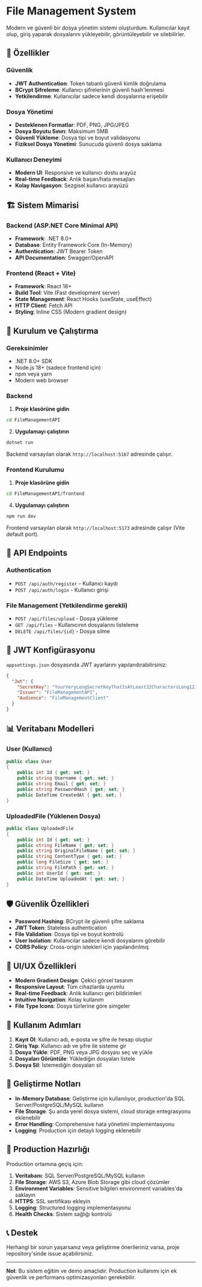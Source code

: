 # File Management System

Modern ve güvenli bir dosya yönetim sistemi oluşturdum. Kullanıcılar kayıt olup, giriş yaparak dosyalarını yükleyebilir, görüntüleyebilir ve silebilirler.

## 🚀 Özellikler

### Güvenlik
- **JWT Authentication**: Token tabanlı güvenli kimlik doğrulama
- **BCrypt Şifreleme**: Kullanıcı şifrelerinin güvenli hash'lenmesi
- **Yetkilendirme**: Kullanıcılar sadece kendi dosyalarına erişebilir

### Dosya Yönetimi
- **Desteklenen Formatlar**: PDF, PNG, JPG/JPEG
- **Dosya Boyutu Sınırı**: Maksimum 5MB
- **Güvenli Yükleme**: Dosya tipi ve boyut validasyonu
- **Fiziksel Dosya Yönetimi**: Sunucuda güvenli dosya saklama

### Kullanıcı Deneyimi
- **Modern UI**: Responsive ve kullanıcı dostu arayüz
- **Real-time Feedback**: Anlık başarı/hata mesajları
- **Kolay Navigasyon**: Sezgisel kullanıcı arayüzü

## 🏗️ Sistem Mimarisi

### Backend (ASP.NET Core Minimal API)
- **Framework**: .NET 8.0+ 
- **Database**: Entity Framework Core (In-Memory)
- **Authentication**: JWT Bearer Token
- **API Documentation**: Swagger/OpenAPI

### Frontend (React + Vite)
- **Framework**: React 18+
- **Build Tool**: Vite (Fast development server)
- **State Management**: React Hooks (useState, useEffect)
- **HTTP Client**: Fetch API
- **Styling**: Inline CSS (Modern gradient design)

## 🔧 Kurulum ve Çalıştırma

### Gereksinimler
- .NET 8.0+ SDK
- Node.js 18+ (sadece frontend için)
- npm veya yarn
- Modern web browser

### Backend

1. **Proje klasörüne gidin**
```bash
cd FileManagementAPI
```

2. **Uygulamayı çalıştırın**
```bash
dotnet run
```

Backend varsayılan olarak `http://localhost:5167` adresinde çalışır.

### Frontend Kurulumu

1. **Proje klasörüne gidin**
```bash
cd FileManagementAPI/frontend
```

4. **Uygulamayı çalıştırın**
```bash
npm run dev
```

Frontend varsayılan olarak `http://localhost:5173` adresinde çalışır (Vite default port).

## 🔗 API Endpoints

### Authentication
- `POST /api/auth/register` - Kullanıcı kaydı
- `POST /api/auth/login` - Kullanıcı girişi

### File Management (Yetkilendirme gerekli)
- `POST /api/files/upload` - Dosya yükleme
- `GET /api/files` - Kullanıcının dosyalarını listeleme
- `DELETE /api/files/{id}` - Dosya silme

## 🔐 JWT Konfigürasyonu

`appsettings.json` dosyasında JWT ayarlarını yapılandırabilirsiniz:

```json
{
  "Jwt": {
    "SecretKey": "YourVeryLongSecretKeyThatIsAtLeast32CharactersLong123456",
    "Issuer": "FileManagementAPI",
    "Audience": "FileManagementClient"
  }
}
```

## 📊 Veritabanı Modelleri

### User (Kullanıcı)
```csharp
public class User
{
    public int Id { get; set; }
    public string Username { get; set; }
    public string Email { get; set; }
    public string PasswordHash { get; set; }
    public DateTime CreatedAt { get; set; }
}
```

### UploadedFile (Yüklenen Dosya)
```csharp
public class UploadedFile
{
    public int Id { get; set; }
    public string FileName { get; set; }
    public string OriginalFileName { get; set; }
    public string ContentType { get; set; }
    public long FileSize { get; set; }
    public string FilePath { get; set; }
    public int UserId { get; set; }
    public DateTime UploadedAt { get; set; }
}
```

## 🛡️ Güvenlik Özellikleri

- **Password Hashing**: BCrypt ile güvenli şifre saklama
- **JWT Token**: Stateless authentication
- **File Validation**: Dosya tipi ve boyut kontrolü
- **User Isolation**: Kullanıcılar sadece kendi dosyalarını görebilir
- **CORS Policy**: Cross-origin istekleri için yapılandırılmış

## 🎨 UI/UX Özellikleri

- **Modern Gradient Design**: Çekici görsel tasarım
- **Responsive Layout**: Tüm cihazlarda uyumlu
- **Real-time Feedback**: Anlık kullanıcı geri bildirimleri
- **Intuitive Navigation**: Kolay kullanım
- **File Type Icons**: Dosya türlerine göre simgeler

## 📝 Kullanım Adımları

1. **Kayıt Ol**: Kullanıcı adı, e-posta ve şifre ile hesap oluştur
2. **Giriş Yap**: Kullanıcı adı ve şifre ile sisteme gir
3. **Dosya Yükle**: PDF, PNG veya JPG dosyası seç ve yükle
4. **Dosyaları Görüntüle**: Yüklediğin dosyaları listele
5. **Dosya Sil**: İstemediğin dosyaları sil

## 🔄 Geliştirme Notları

- **In-Memory Database**: Geliştirme için kullanılıyor, production'da SQL Server/PostgreSQL/MySQL kullanın
- **File Storage**: Şu anda yerel dosya sistemi, cloud storage entegrasyonu eklenebilir
- **Error Handling**: Comprehensive hata yönetimi implementasyonu
- **Logging**: Production için detaylı logging eklenebilir

## 🚀 Production Hazırlığı

Production ortamına geçiş için:

1. **Veritabanı**: SQL Server/PostgreSQL/MySQL kullanın
2. **File Storage**: AWS S3, Azure Blob Storage gibi cloud çözümler
3. **Environment Variables**: Sensitive bilgileri environment variables'da saklayın
4. **HTTPS**: SSL sertifikası ekleyin
5. **Logging**: Structured logging implementasyonu
6. **Health Checks**: Sistem sağlığı kontrolü

## 📞 Destek

Herhangi bir sorun yaşarsanız veya geliştirme önerileriniz varsa, proje repository'sinde issue açabilirsiniz.

---

**Not**: Bu sistem eğitim ve demo amaçlıdır. Production kullanımı için ek güvenlik ve performans optimizasyonları gerekebilir.
